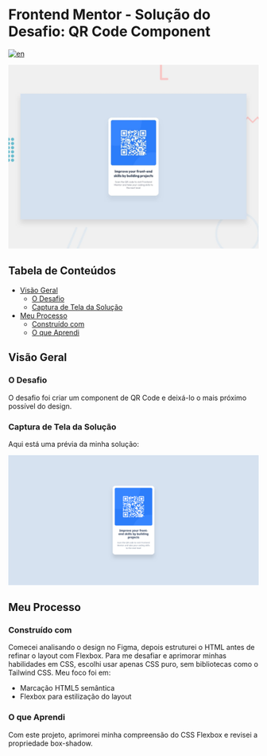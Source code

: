 <!-- omit in toc -->
# Frontend Mentor - Solução do Desafio: QR Code Component
[![en](https://img.shields.io/badge/lang-en-red.svg)](README.md)

![Prévia do Projeto](assets/images/preview.jpg)

<!-- omit in toc -->
## Tabela de Conteúdos

- [Visão Geral](#visão-geral)
  - [O Desafio](#o-desafio)
  - [Captura de Tela da Solução](#captura-de-tela-da-solução)
- [Meu Processo](#meu-processo)
  - [Construído com](#construído-com)
  - [O que Aprendi](#o-que-aprendi)

## Visão Geral

### O Desafio

O desafio foi criar um component de QR Code e deixá-lo o mais próximo possível do design.

### Captura de Tela da Solução

Aqui está uma prévia da minha solução:

![Captura de Tela da Solução](assets/images/screenshot.png)

## Meu Processo

### Construído com

Comecei analisando o design no Figma, depois estruturei o HTML antes de refinar o layout com Flexbox. Para me desafiar e aprimorar minhas habilidades em CSS, escolhi usar apenas CSS puro, sem bibliotecas como o Tailwind CSS. Meu foco foi em:

- Marcação HTML5 semântica  
- Flexbox para estilização do layout  

### O que Aprendi

Com este projeto, aprimorei minha compreensão do CSS Flexbox e revisei a propriedade box-shadow.
